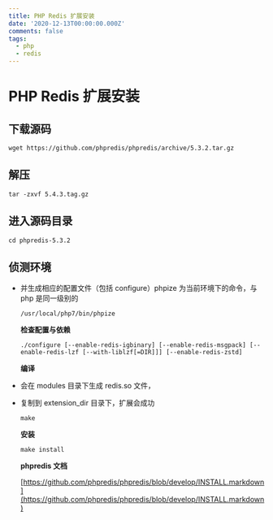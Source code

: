 ```yaml
---
title: PHP Redis 扩展安装
date: '2020-12-13T00:00:00.000Z'
comments: false
tags:
  - php
  - redis
---
```


# PHP Redis 扩展安装

## 下载源码

```text
wget https://github.com/phpredis/phpredis/archive/5.3.2.tar.gz
```

## 解压

```text
tar -zxvf 5.4.3.tag.gz
```

## 进入源码目录

```text
cd phpredis-5.3.2
```

## 侦测环境

* 并生成相应的配置文件（包括 configure）phpize 为当前环境下的命令，与 php 是同一级别的

  ```text
  /usr/local/php7/bin/phpize
  ```

  **检查配置与依赖**

  ```text
  ./configure [--enable-redis-igbinary] [--enable-redis-msgpack] [--enable-redis-lzf [--with-liblzf[=DIR]]] [--enable-redis-zstd]
  ```

  **编译**

* 会在 modules 目录下生成 redis.so 文件，
* 复制到 extension\_dir 目录下，扩展会成功

  ```text
  make
  ```

  **安装**

  ```text
  make install
  ```

  **phpredis 文档**

  [https://github.com/phpredis/phpredis/blob/develop/INSTALL.markdown](https://github.com/phpredis/phpredis/blob/develop/INSTALL.markdown)

